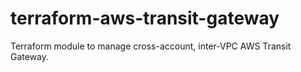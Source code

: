 # terraform-aws-transit-gateway

Terraform module to manage cross-account, inter-VPC AWS Transit Gateway.
